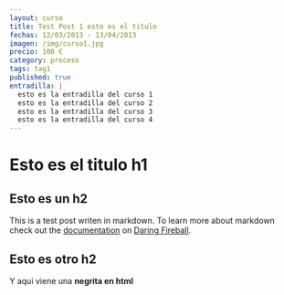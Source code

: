 ```yaml
---
layout: curso
title: Test Post 1 este es el titulo
fechas: 12/03/2013 - 13/04/2013
imagen: /img/curso1.jpg
precio: 100 €
category: proceso
tags: tag1
published: true
entradilla: |
  esto es la entradilla del curso 1
  esto es la entradilla del curso 2
  esto es la entradilla del curso 3
  esto es la entradilla del curso 4
---
```


# Esto es el titulo h1

## Esto es un h2

This is a test post writen in markdown. To learn more about markdown check out the [documentation](http://daringfireball.net/projects/markdown/) on [Daring Fireball](http://daringfireball.net/).

## Esto es otro h2

Y aqui viene una <strong>negrita en html</strong>
